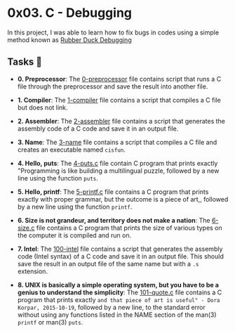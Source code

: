 # 0x03. C - Debugging

In this project, I was able to learn how to fix bugs in codes using a simple method known as [Rubber Duck Debugging](https://www.thoughtfulcode.com/rubber-duck-debugging-psychology/)

## Tasks :page_with_curl:

* **0. Preprocessor**: The [0-preprocessor](./0-preprocessor) file contains script that runs a C file through the preprocessor and save the result into another file.

* **1. Compiler**: The [1-compiler](./1-compiler) file contains a script that compiles a C file but does not link.

* **2. Assembler**: The [2-assembler](./2-assembler) file contains a script that generates the assembly code of a C code and save it in an output file.

* **3. Name**: The [3-name](./3-name) file contains a script that compiles a C file and creates an executable named `cisfun`.

* **4. Hello, puts**: The [4-puts.c](./4-puts.c) file contain C program that prints exactly "Programming is like building a multilingual puzzle, followed by a new line using the function `puts`.

* **5. Hello, printf**: The [5-printf.c](./5-printf.c) file  contains a C program that prints exactly with proper grammar, but the outcome is a piece of art,, followed by a new line using the function `printf`.

* **6. Size is not grandeur, and territory does not make a nation**: The [6-size.c](./6-size.c) file contains a C program that prints the size of various types on the computer it is compiled and run on.

* **7. Intel**: The [100-intel](./100-intel) file contains a script that generates the assembly code (Intel syntax) of a C code and save it in an output file. This should save the result in an output file of the same name but with a `.s` extension.

* **8. UNIX is basically a simple operating system, but you have to be a genius to understand the simplicity**: The [101-quote.c](./101-quote.c) file contains a C program that prints exactly `and that piece of art is useful" - Dora Korpar, 2015-10-19`, followed by a new line, to the standard error without using any functions listed in the NAME section of the man(3) `printf` or man(3) `puts`.
